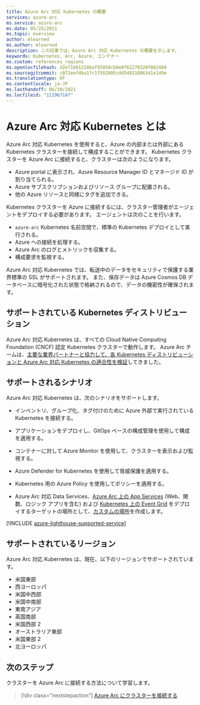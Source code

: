 ```yaml
---
title: Azure Arc 対応 Kubernetes の概要
services: azure-arc
ms.service: azure-arc
ms.date: 05/25/2021
ms.topic: overview
author: mlearned
ms.author: mlearned
description: この記事では、Azure Arc 対応 Kubernetes の概要を示します。
keywords: Kubernetes, Arc, Azure, コンテナー
ms.custom: references_regions
ms.openlocfilehash: d2e71b61210baf93950cb9e8fb2270320f882404
ms.sourcegitcommit: c072eefdba1fc1f582005cdd549218863d1e149e
ms.translationtype: HT
ms.contentlocale: ja-JP
ms.lasthandoff: 06/10/2021
ms.locfileid: "111967147"
---
```

# <a name="what-is-azure-arc-enabled-kubernetes"></a>Azure Arc 対応 Kubernetes とは

Azure Arc 対応 Kubernetes を使用すると、Azure の内部または外部にある Kubernetes クラスターを接続して構成することができます。 Kubernetes クラスターを Azure Arc に接続すると、クラスターは次のようになります。
* Azure portal に表示され、Azure Resource Manager ID とマネージド ID が割り当てられる。 
* Azure サブスクリプションおよびリソース グループに配置される。
* 他の Azure リソースと同様にタグを追加できる。 

Kubernetes クラスターを Azure に接続するには、クラスター管理者がエージェントをデプロイする必要があります。 エージェントは次のことを行います。
* `azure-arc` Kubernetes 名前空間で、標準の Kubernetes デプロイとして実行される。
* Azure への接続を処理する。
* Azure Arc のログとメトリックを収集する。
* 構成要求を監視する。 

Azure Arc 対応 Kubernetes では、転送中のデータをセキュリティで保護する業界標準の SSL がサポートされます。 また、保存データは Azure Cosmos DB データベースに暗号化された状態で格納されるので、データの機密性が確保されます。

## <a name="supported-kubernetes-distributions"></a>サポートされている Kubernetes ディストリビューション

Azure Arc 対応 Kubernetes は、すべての Cloud Native Computing Foundation (CNCF) 認定 Kubernetes クラスターで動作します。 Azure Arc チームは、[主要な業界パートナーと協力して、各 Kubernetes ディストリビューションと Azure Arc 対応 Kubernetes の適合性を検証](./validation-program.md)してきました。

## <a name="supported-scenarios"></a>サポートされるシナリオ 

Azure Arc 対応 Kubernetes は、次のシナリオをサポートします。 

* インベントリ、グループ化、タグ付けのために Azure 外部で実行されている Kubernetes を接続する。

* アプリケーションをデプロイし、GitOps ベースの構成管理を使用して構成を適用する。 

* コンテナーに対して Azure Monitor を使用して、クラスターを表示および監視する。

* Azure Defender for Kubernetes を使用して脅威保護を適用する。

* Kubernetes 用の Azure Policy を使用してポリシーを適用する。

* Azure Arc 対応 Data Services、[Azure Arc 上の App Services](../../app-service/overview-arc-integration.md) (Web、関数、ロジック アプリを含む) および [Kubernetes 上の Event Grid](../../event-grid/kubernetes/overview.md) をデプロイするターゲットの場所として、[カスタムの場所](./custom-locations.md)を作成します。

[!INCLUDE [azure-lighthouse-supported-service](../../../includes/azure-lighthouse-supported-service.md)]

## <a name="supported-regions"></a>サポートされているリージョン 

Azure Arc 対応 Kubernetes は、現在、以下のリージョンでサポートされています。 

* 米国東部
* 西ヨーロッパ
* 米国中西部
* 米国中南部
* 東南アジア
* 英国南部
* 米国西部 2
* オーストラリア東部
* 米国東部 2
* 北ヨーロッパ

## <a name="next-steps"></a>次のステップ

クラスターを Azure Arc に接続する方法について学習します。
> [!div class="nextstepaction"]
> [Azure Arc にクラスターを接続する](./quickstart-connect-cluster.md)